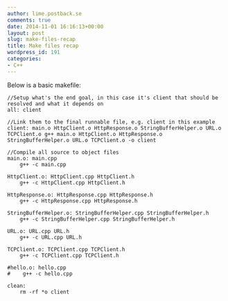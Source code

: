 ```yaml
---
author: lime.postback.se
comments: true
date: 2014-11-01 16:16:13+00:00
layout: post
slug: make-files-recap
title: Make files recap
wordpress_id: 191
categories:
- C++
---
```


Below is a basic makefile:

	//Setup what's the end goal, in this case it's client that should be resolved and what it depends on
	all: client

	//Link them to the final runnable file, e.g. client in this example
	client: main.o HttpClient.o HttpResponse.o StringBufferHelper.o URL.o TCPClient.o g++ main.o HttpClient.o HttpResponse.o StringBufferHelper.o URL.o TCPClient.o -o client

	//Compile all source to object files
	main.o: main.cpp
		g++ -c main.cpp

	HttpClient.o: HttpClient.cpp HttpClient.h
		g++ -c HttpClient.cpp HttpClient.h

	HttpResponse.o: HttpResponse.cpp HttpResponse.h
		g++ -c HttpResponse.cpp HttpResponse.h

	StringBufferHelper.o: StringBufferHelper.cpp StringBufferHelper.h
		g++ -c StringBufferHelper.cpp StringBufferHelper.h

	URL.o: URL.cpp URL.h
		g++ -c URL.cpp URL.h

	TCPClient.o: TCPClient.cpp TCPClient.h
		g++ -c TCPClient.cpp TCPClient.h

	#hello.o: hello.cpp
	#    g++ -c hello.cpp

	clean:
		rm -rf *o client

